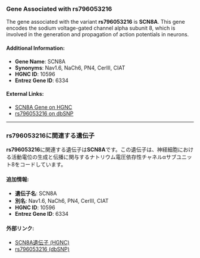 ### Gene Associated with rs796053216
The gene associated with the variant **rs796053216** is **SCN8A**. This gene encodes the sodium voltage-gated channel alpha subunit 8, which is involved in the generation and propagation of action potentials in neurons.

#### Additional Information:
- **Gene Name**: SCN8A
- **Synonyms**: Nav1.6, NaCh6, PN4, CerIII, CIAT
- **HGNC ID**: 10596
- **Entrez Gene ID**: 6334

#### External Links:
- [SCN8A Gene on HGNC](https://www.genenames.org/data/gene-symbol-report/#!/hgnc_id/10596)
- [rs796053216 on dbSNP](https://identifiers.org/dbsnp/rs796053216)

---

### rs796053216に関連する遺伝子
**rs796053216**に関連する遺伝子は**SCN8A**です。この遺伝子は、神経細胞における活動電位の生成と伝播に関与するナトリウム電圧依存性チャネルαサブユニット8をコードしています。

#### 追加情報:
- **遺伝子名**: SCN8A
- **別名**: Nav1.6, NaCh6, PN4, CerIII, CIAT
- **HGNC ID**: 10596
- **Entrez Gene ID**: 6334

#### 外部リンク:
- [SCN8A遺伝子 (HGNC)](https://www.genenames.org/data/gene-symbol-report/#!/hgnc_id/10596)
- [rs796053216 (dbSNP)](https://identifiers.org/dbsnp/rs796053216)